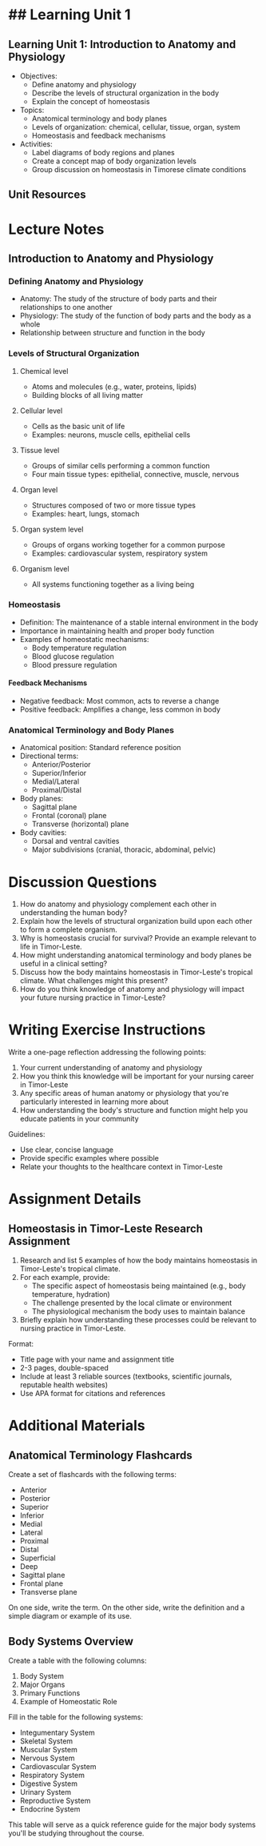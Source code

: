 # ## Learning Unit 1

## Learning Unit 1: Introduction to Anatomy and Physiology
- Objectives:
  * Define anatomy and physiology 
  * Describe the levels of structural organization in the body
  * Explain the concept of homeostasis
- Topics:
  * Anatomical terminology and body planes
  * Levels of organization: chemical, cellular, tissue, organ, system
  * Homeostasis and feedback mechanisms
- Activities:
  * Label diagrams of body regions and planes
  * Create a concept map of body organization levels
  * Group discussion on homeostasis in Timorese climate conditions

## Unit Resources

# Lecture Notes

## Introduction to Anatomy and Physiology

### Defining Anatomy and Physiology
- Anatomy: The study of the structure of body parts and their relationships to one another
- Physiology: The study of the function of body parts and the body as a whole
- Relationship between structure and function in the body

### Levels of Structural Organization

1. Chemical level
   - Atoms and molecules (e.g., water, proteins, lipids)
   - Building blocks of all living matter

2. Cellular level
   - Cells as the basic unit of life
   - Examples: neurons, muscle cells, epithelial cells

3. Tissue level
   - Groups of similar cells performing a common function
   - Four main tissue types: epithelial, connective, muscle, nervous

4. Organ level
   - Structures composed of two or more tissue types
   - Examples: heart, lungs, stomach

5. Organ system level
   - Groups of organs working together for a common purpose
   - Examples: cardiovascular system, respiratory system

6. Organism level
   - All systems functioning together as a living being

### Homeostasis

- Definition: The maintenance of a stable internal environment in the body
- Importance in maintaining health and proper body function
- Examples of homeostatic mechanisms:
  * Body temperature regulation
  * Blood glucose regulation
  * Blood pressure regulation

#### Feedback Mechanisms
- Negative feedback: Most common, acts to reverse a change
- Positive feedback: Amplifies a change, less common in body

### Anatomical Terminology and Body Planes

- Anatomical position: Standard reference position
- Directional terms:
  * Anterior/Posterior
  * Superior/Inferior
  * Medial/Lateral
  * Proximal/Distal
- Body planes:
  * Sagittal plane
  * Frontal (coronal) plane
  * Transverse (horizontal) plane
- Body cavities:
  * Dorsal and ventral cavities
  * Major subdivisions (cranial, thoracic, abdominal, pelvic)

# Discussion Questions

1. How do anatomy and physiology complement each other in understanding the human body?
2. Explain how the levels of structural organization build upon each other to form a complete organism.
3. Why is homeostasis crucial for survival? Provide an example relevant to life in Timor-Leste.
4. How might understanding anatomical terminology and body planes be useful in a clinical setting?
5. Discuss how the body maintains homeostasis in Timor-Leste's tropical climate. What challenges might this present?
6. How do you think knowledge of anatomy and physiology will impact your future nursing practice in Timor-Leste?

# Writing Exercise Instructions

Write a one-page reflection addressing the following points:
1. Your current understanding of anatomy and physiology
2. How you think this knowledge will be important for your nursing career in Timor-Leste
3. Any specific areas of human anatomy or physiology that you're particularly interested in learning more about
4. How understanding the body's structure and function might help you educate patients in your community

Guidelines:
- Use clear, concise language
- Provide specific examples where possible
- Relate your thoughts to the healthcare context in Timor-Leste

# Assignment Details

## Homeostasis in Timor-Leste Research Assignment

1. Research and list 5 examples of how the body maintains homeostasis in Timor-Leste's tropical climate.
2. For each example, provide:
   - The specific aspect of homeostasis being maintained (e.g., body temperature, hydration)
   - The challenge presented by the local climate or environment
   - The physiological mechanism the body uses to maintain balance
3. Briefly explain how understanding these processes could be relevant to nursing practice in Timor-Leste.

Format:
- Title page with your name and assignment title
- 2-3 pages, double-spaced
- Include at least 3 reliable sources (textbooks, scientific journals, reputable health websites)
- Use APA format for citations and references

# Additional Materials

## Anatomical Terminology Flashcards

Create a set of flashcards with the following terms:
- Anterior
- Posterior
- Superior
- Inferior
- Medial
- Lateral
- Proximal
- Distal
- Superficial
- Deep
- Sagittal plane
- Frontal plane
- Transverse plane

On one side, write the term. On the other side, write the definition and a simple diagram or example of its use.

## Body Systems Overview

Create a table with the following columns:
1. Body System
2. Major Organs
3. Primary Functions
4. Example of Homeostatic Role

Fill in the table for the following systems:
- Integumentary System
- Skeletal System
- Muscular System
- Nervous System
- Cardiovascular System
- Respiratory System
- Digestive System
- Urinary System
- Reproductive System
- Endocrine System

This table will serve as a quick reference guide for the major body systems you'll be studying throughout the course.
